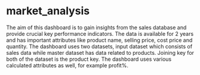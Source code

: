 # market_analysis

The aim of this dashboard is to gain insights from the sales database and provide crucial key performance indicators. The data is available for 2 years and has important attributes like product name, selling price, cost price and quantity. The dashboard uses two datasets, input dataset which consists of sales data while master dataset has data related to products. Joining key for both of the dataset is the product key. The dashboard uses various calculated attributes as well, for example profit%.
